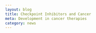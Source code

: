```yaml
---
layout: blog
title: Checkpoint Inhibitors and Cancer
meta: Development in cancer therapies
category: news
---
```




